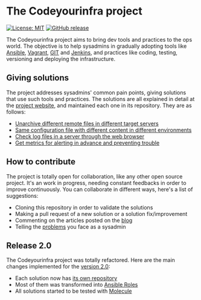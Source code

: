 # The Codeyourinfra project

[![License: MIT](https://img.shields.io/badge/License-MIT-yellow.svg)](https://opensource.org/licenses/MIT) [![GitHub release](https://img.shields.io/github/release/codeyourinfra/codeyourinfra.svg)](https://github.com/codeyourinfra/codeyourinfra/releases/latest)

The Codeyourinfra project aims to bring dev tools and practices to the ops world. The objective is to help sysadmins in gradually adopting tools like [Ansible](https://www.ansible.com), [Vagrant](https://www.vagrantup.com), [GIT](https://git-scm.com) and [Jenkins](https://jenkins.io), and practices like coding, testing, versioning and deploying the infrastructure.

## Giving solutions

The project addresses sysadmins' common pain points, giving solutions that use such tools and practices. The solutions are all explained in detail at the [project website](http://codeyourinfra.today), and maintained each one in its repository. They are as follows:

* [Unarchive different remote files in different target servers](https://github.com/codeyourinfra/unarchive_from_url_param)
* [Same configuration file with different content in different environments](https://github.com/codeyourinfra/same_cfgfile_diff_content)
* [Check log files in a server through the web browser](https://github.com/codeyourinfra/check_server_log_files)
* [Get metrics for alerting in advance and preventing trouble](https://github.com/codeyourinfra/get_metrics_for_alerting)

## How to contribute

The project is totally open for collaboration, like any other open source project. It's an work in progress, needing constant feedbacks in order to improve continuously. You can collaborate in different ways, here's a list of suggestions:

* Cloning this repository in order to validate the solutions
* Making a pull request of a new solution or a solution fix/improvement
* Commenting on the articles posted on the [blog](http://codeyourinfra.today/blog)
* Telling the [problems](http://codeyourinfra.today/your-problem) you face as a sysadmin

## Release 2.0

The Codeyourinfra project was totally refactored. Here are the main changes implemented for the [version 2.0](https://github.com/codeyourinfra/codeyourinfra/tree/2.0):

* Each solution now has [its own repository](https://github.com/search?q=topic%3Acodeyourinfra+org%3Acodeyourinfra&type=Repositories)
* Most of them was transformed into [Ansible Roles](https://docs.ansible.com/ansible/latest/user_guide/playbooks_reuse_roles.html)
* All solutions started to be tested with [Molecule](https://molecule.readthedocs.io/en/latest)
